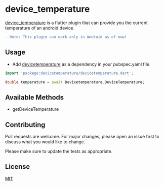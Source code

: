 # device_temperature

[device_temperature](https://github.com/ritika-11/DeviceTemperaturePlugin) is a flutter plugin that can provide you the current temperature of an android device.

```diff
- Note: This plugin can work only in Android as of now!
```


## Usage
- Add [devicetemperature](https://pub.dartlang.org/packages/devicetemperature#-installing-tab-) as a dependency in your pubspec.yaml file.


```dart
import 'package:devicetemperature/devicetemperature.dart';

double temperature = await Devicetemperature.DeviceTemperature;
```

## Available Methods
- getDeviceTemperature

## Contributing
Pull requests are welcome. For major changes, please open an issue first to discuss what you would like to change.

Please make sure to update the tests as appropriate.

## License
[MIT](https://github.com/ritika-11/DeviceTemperaturePlugin/blob/master/LICENSE)
